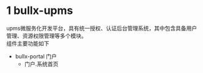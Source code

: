 # 1 bullx-upms
upms微服务化开发平台，具有统一授权、认证后台管理系统，其中包含具备用户管理、资源权限管理等多个模块。  
组件主要功能如下  
- bullx-portal 门户
  - 门户.系统首页